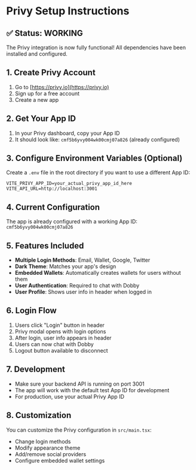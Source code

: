 # Privy Setup Instructions

## ✅ Status: WORKING
The Privy integration is now fully functional! All dependencies have been installed and configured.

## 1. Create Privy Account
1. Go to [https://privy.io](https://privy.io)
2. Sign up for a free account
3. Create a new app

## 2. Get Your App ID
1. In your Privy dashboard, copy your App ID
2. It should look like: `cmf5b6yvy004wk00cmj07a826` (already configured)

## 3. Configure Environment Variables (Optional)
Create a `.env` file in the root directory if you want to use a different App ID:

```env
VITE_PRIVY_APP_ID=your_actual_privy_app_id_here
VITE_API_URL=http://localhost:3001
```

## 4. Current Configuration
The app is already configured with a working App ID: `cmf5b6yvy004wk00cmj07a826`

## 5. Features Included
- **Multiple Login Methods**: Email, Wallet, Google, Twitter
- **Dark Theme**: Matches your app's design
- **Embedded Wallets**: Automatically creates wallets for users without them
- **User Authentication**: Required to chat with Dobby
- **User Profile**: Shows user info in header when logged in

## 6. Login Flow
1. Users click "Login" button in header
2. Privy modal opens with login options
3. After login, user info appears in header
4. Users can now chat with Dobby
5. Logout button available to disconnect

## 7. Development
- Make sure your backend API is running on port 3001
- The app will work with the default test App ID for development
- For production, use your actual Privy App ID

## 8. Customization
You can customize the Privy configuration in `src/main.tsx`:
- Change login methods
- Modify appearance theme
- Add/remove social providers
- Configure embedded wallet settings
